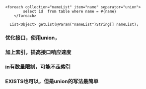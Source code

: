 ```
<foreach collection="nameList" item="name" separator="union">
		select id  from table where name = #{name}
	</foreach>
```
 ``` 
   List<Object> getList(@Param("nameList")String[] nameList);  
```
### 优化接口，使用union，
### 加上索引，提高接口响应速度
### in有数量限制，可能不走索引
### EXISTS也可以，但是union的写法最简单